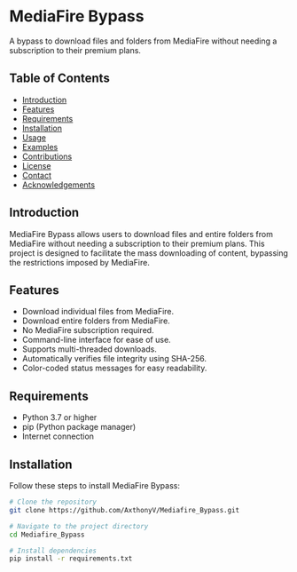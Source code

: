 # MediaFire Bypass

A bypass to download files and folders from MediaFire without needing a subscription to their premium plans.

## Table of Contents

- [Introduction](#introduction)
- [Features](#features)
- [Requirements](#requirements)
- [Installation](#installation)
- [Usage](#usage)
- [Examples](#examples)
- [Contributions](#contributions)
- [License](#license)
- [Contact](#contact)
- [Acknowledgements](#acknowledgements)

## Introduction

MediaFire Bypass allows users to download files and entire folders from MediaFire without needing a subscription to their premium plans. This project is designed to facilitate the mass downloading of content, bypassing the restrictions imposed by MediaFire.

## Features

- Download individual files from MediaFire.
- Download entire folders from MediaFire.
- No MediaFire subscription required.
- Command-line interface for ease of use.
- Supports multi-threaded downloads.
- Automatically verifies file integrity using SHA-256.
- Color-coded status messages for easy readability.

## Requirements

- Python 3.7 or higher
- pip (Python package manager)
- Internet connection

## Installation

Follow these steps to install MediaFire Bypass:

```bash
# Clone the repository
git clone https://github.com/AxthonyV/Mediafire_Bypass.git

# Navigate to the project directory
cd Mediafire_Bypass

# Install dependencies
pip install -r requirements.txt
